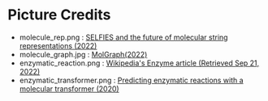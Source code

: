 # Picture Credits

- molecule_rep.png : [SELFIES and the future of molecular string representations (2022)](https://arxiv.org/abs/2204.00056)
- molecule_graph.jpg : [MolGraph(2022)](https://arxiv.org/ftp/arxiv/papers/2208/2208.09944.pdf)
- enzymatic_reaction.png : [Wikipedia's Enzyme article (Retrieved Sep 21, 2022)](https://en.wikipedia.org/wiki/Enzyme)
- enzymatic_transformer.png : [Predicting enzymatic reactions with a molecular transformer (2020)](https://pubs.rsc.org/en/content/articlelanding/2021/sc/d1sc02362d)
